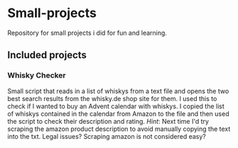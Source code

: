 # Small-projects
Repository for small projects i did for fun and learning.


## Included projects

### Whisky Checker

Small script that reads in a list of whiskys from a text file and opens the two best search results
from the whisky.de shop site for them. 
I used this to check if I wanted to buy an Advent calendar with whiskys. I copied the list of whiskys contained in the calendar
from Amazon to the file and then used the script to check their description and rating.
_Hint_: Next time I'd try scraping the amazon product description to avoid manually copying the text into the txt. Legal issues? Scraping amazon is not considered easy?
